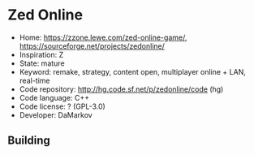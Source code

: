 # Zed Online

- Home: https://zzone.lewe.com/zed-online-game/, https://sourceforge.net/projects/zedonline/
- Inspiration: Z
- State: mature
- Keyword: remake, strategy, content open, multiplayer online + LAN, real-time
- Code repository: http://hg.code.sf.net/p/zedonline/code (hg)
- Code language: C++
- Code license: ? (GPL-3.0)
- Developer: DaMarkov

## Building

